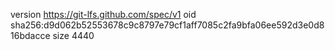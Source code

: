 version https://git-lfs.github.com/spec/v1
oid sha256:d9d062b52553678c9c8797e79cf1aff7085c2fa9bfa06ee592d3e0d816bdacce
size 4440
